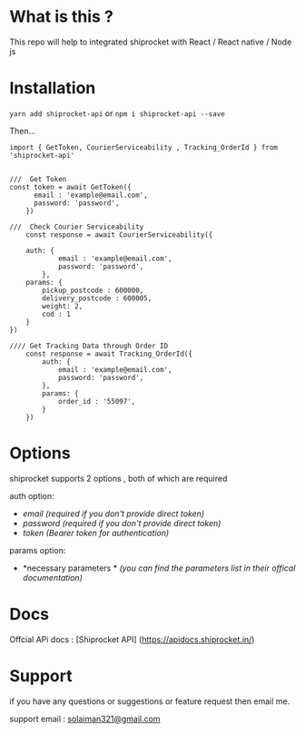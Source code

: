 # What is this ? 



This repo will help to integrated shiprocket with React / React native / Node js  



# Installation

`yarn add shiprocket-api`  or  `npm i shiprocket-api --save`


Then... 

```
import { GetToken, CourierServiceability , Tracking_OrderId } from 'shiprocket-api'


///  Get Token
const token = await GetToken({
      email : 'example@email.com',
      password: 'password',
    })

///  Check Courier Serviceability
    const response = await CourierServiceability({

    auth: {
            email : 'example@email.com',
            password: 'password',
        },
    params: {
        pickup_postcode : 600000,
        delivery_postcode : 600005,
        weight: 2,
        cod : 1
    }
})
    
//// Get Tracking Data through Order ID
    const response = await Tracking_OrderId({
        auth: {
            email : 'example@email.com',
            password: 'password',
        },
        params: {
            order_id : '55097',
        }
    })
```


# Options

shiprocket supports 2 options , both of which are required 



auth option: 
* *email*  _(required if you don't provide direct token)_
* *password* _(required if you don't provide direct token)_
* *token* _(Bearer token for authentication)_ 

params option: 
* *necessary parameters  *  _(you can find the parameters list in their offical documentation)_



# Docs

Offcial APi docs : [Shiprocket API] (https://apidocs.shiprocket.in/)


# Support 

if you have any questions or suggestions or feature request then email me.

support email : solaiman321@gmail.com